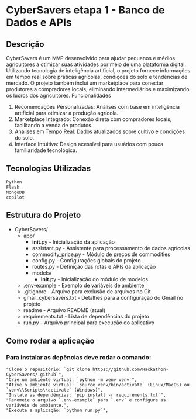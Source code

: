# CyberSavers etapa 1 - Banco de Dados e APIs
## Descrição

CyberSavers é um MVP desenvolvido para ajudar pequenos e médios agricultores a otimizar suas atividades por meio de uma plataforma digital. Utilizando tecnologia de inteligência artificial, o projeto fornece informações em tempo real sobre práticas agrícolas, condições do solo e tendências de mercado. O projeto também inclui um marketplace para conectar produtores a compradores locais, eliminando intermediários e maximizando os lucros dos agricultores.
Funcionalidades

1. Recomendações Personalizadas: Análises com base em inteligência artificial para otimizar a produção agrícola.
2. Marketplace Integrado: Conexão direta com compradores locais, facilitando a venda de produtos.
3. Análises em Tempo Real: Dados atualizados sobre cultivo e condições do solo.
4. Interface Intuitiva: Design acessível para usuários com pouca familiaridade tecnológica.

## Tecnologias Utilizadas

    Python
    Flask
    MongoDB
    copilot

## Estrutura do Projeto
- CyberSavers/
  - app/
    - __init__.py - Inicialização da aplicação
    - assistant.py - Assistente para processamento de dados agrícolas
    - commodity_price.py - Módulo de preços de commodities
    - config.py - Configurações globais do projeto
    - routes.py - Definição das rotas e APIs da aplicação
    - models/
      - __init__.py - Inicialização do módulo de modelos
  - .env-example - Exemplo de variáveis de ambiente
  - .gitignore - Arquivo para exclusão de arquivos no Git
  - gmail_cybersavers.txt - Detalhes para a configuração do Gmail no projeto
  - readme - Arquivo README (atual)
  - requirements.txt - Lista de dependências do projeto
  - run.py - Arquivo principal para execução do aplicativo


## Como rodar a aplicação

### Para instalar as depências deve rodar o comando:
    "Clone o repositório: `git clone https://github.com/Hackathon-CyberSavers/.github`",
    "Crie um ambiente virtual: `python -m venv venv`",
    "Ative o ambiente virtual: `source venv/bin/activate` (Linux/MacOS) ou `venv\\Scripts\\activate` (Windows)",
    "Instale as dependências: `pip install -r requirements.txt`",
    "Renomeie o arquivo `.env-example` para `.env` e configure as variáveis de ambiente.",
    "Execute a aplicação: `python run.py`",
